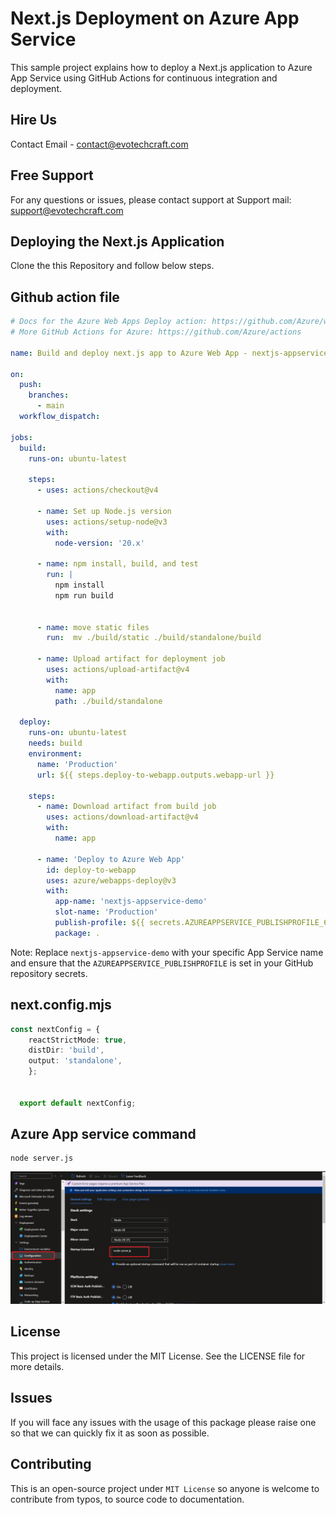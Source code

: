 # Next.js Deployment on Azure App Service

This sample project explains how to deploy a Next.js application to Azure App Service using GitHub Actions for continuous integration and deployment.

## Hire Us
Contact Email - contact@evotechcraft.com

## Free Support
For any questions or issues, please contact support at 
Support mail: support@evotechcraft.com

## Deploying the Next.js Application

Clone the this Repository and follow below steps.

## Github action file

```yml
# Docs for the Azure Web Apps Deploy action: https://github.com/Azure/webapps-deploy
# More GitHub Actions for Azure: https://github.com/Azure/actions

name: Build and deploy next.js app to Azure Web App - nextjs-appservice

on:
  push:
    branches:
      - main
  workflow_dispatch:

jobs:
  build:
    runs-on: ubuntu-latest

    steps:
      - uses: actions/checkout@v4

      - name: Set up Node.js version
        uses: actions/setup-node@v3
        with:
          node-version: '20.x'

      - name: npm install, build, and test
        run: |
          npm install
          npm run build


      - name: move static files
        run:  mv ./build/static ./build/standalone/build

      - name: Upload artifact for deployment job
        uses: actions/upload-artifact@v4
        with:
          name: app
          path: ./build/standalone

  deploy:
    runs-on: ubuntu-latest
    needs: build
    environment:
      name: 'Production'
      url: ${{ steps.deploy-to-webapp.outputs.webapp-url }}

    steps:
      - name: Download artifact from build job
        uses: actions/download-artifact@v4
        with:
          name: app

      - name: 'Deploy to Azure Web App'
        id: deploy-to-webapp
        uses: azure/webapps-deploy@v3
        with:
          app-name: 'nextjs-appservice-demo'
          slot-name: 'Production'
          publish-profile: ${{ secrets.AZUREAPPSERVICE_PUBLISHPROFILE_6918DA9FE89C484E8FE1DCE98899ECC4 }}
          package: .
```
Note: Replace `nextjs-appservice-demo` with your specific App Service name and ensure that the `AZUREAPPSERVICE_PUBLISHPROFILE` is set in your GitHub repository secrets.



## next.config.mjs

```ts
const nextConfig = {
    reactStrictMode: true,
    distDir: 'build',
    output: 'standalone',
    };
  
  
  export default nextConfig;
```

## Azure App service command
```
node server.js
```
![Azure App service command](/azure_configuration.png)


## License
This project is licensed under the MIT License. See the LICENSE file for more details.

## Issues

If you will face any issues with the usage of this package please raise one so that we can quickly fix it as soon as possible.

## Contributing

This is an open-source project under ```MIT License``` so anyone is welcome to contribute from typos, to source code to documentation.
